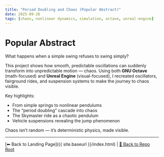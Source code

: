 ```yaml
---
title: "Period Doubling and Chaos (Popular Abstract)"
date: 2025-09-26
tags: [chaos, nonlinear dynamics, simulation, octave, unreal-engine]
---
```


# Popular Abstract  

What happens when a simple swing refuses to swing simply?  

This project shows how smooth, predictable oscillations can suddenly transform into unpredictable motion — chaos. Using both **GNU Octave** (math-focused) and **Unreal Engine** (visual-focused), I recreated oscillators, fairground rides, and suspension systems to make the journey to chaos visible.  

Key highlights:  
- From simple springs to nonlinear pendulums  
- The “period doubling” cascade into chaos  
- The Skymaster ride as a chaotic pendulum  
- Vehicle suspensions revealing the jump phenomenon  

Chaos isn’t random — it’s deterministic physics, made visible.  

---

[⬅ Back to Landing Page]({{ site.baseurl }}/index.html) | [🔗 Back to Repo Root](https://github.com/oospakooysa/period_doubling)

